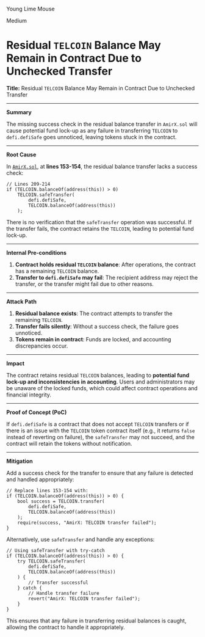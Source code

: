 Young Lime Mouse

Medium

# Residual `TELCOIN` Balance May Remain in Contract Due to Unchecked Transfer


**Title:** Residual `TELCOIN` Balance May Remain in Contract Due to Unchecked Transfer

---

**Summary**

The missing success check in the residual balance transfer in `AmirX.sol` will cause potential fund lock-up as any failure in transferring `TELCOIN` to `defi.defiSafe` goes unnoticed, leaving tokens stuck in the contract.

---

**Root Cause**

In [`AmirX.sol`](https://github.com/sherlock-audit/2024-11-telcoin/blob/main/telcoin-audit/contracts/swap/AmirX.sol#L209-L214), at **lines 153-154**, the residual balance transfer lacks a success check:

```solidity
// Lines 209-214
if (TELCOIN.balanceOf(address(this)) > 0)
    TELCOIN.safeTransfer(
        defi.defiSafe,
        TELCOIN.balanceOf(address(this))
    );
```

There is no verification that the `safeTransfer` operation was successful. If the transfer fails, the contract retains the `TELCOIN`, leading to potential fund lock-up.

---

**Internal Pre-conditions**

1. **Contract holds residual `TELCOIN` balance**: After operations, the contract has a remaining `TELCOIN` balance.
2. **Transfer to `defi.defiSafe` may fail**: The recipient address may reject the transfer, or the transfer might fail due to other reasons.

---

**Attack Path**

1. **Residual balance exists**: The contract attempts to transfer the remaining `TELCOIN`.
2. **Transfer fails silently**: Without a success check, the failure goes unnoticed.
3. **Tokens remain in contract**: Funds are locked, and accounting discrepancies occur.

---

**Impact**

The contract retains residual `TELCOIN` balances, leading to **potential fund lock-up and inconsistencies in accounting**. Users and administrators may be unaware of the locked funds, which could affect contract operations and financial integrity.

---

**Proof of Concept (PoC)**

If `defi.defiSafe` is a contract that does not accept `TELCOIN` transfers or if there is an issue with the `TELCOIN` token contract itself (e.g., it returns `false` instead of reverting on failure), the `safeTransfer` may not succeed, and the contract will retain the tokens without notification.

---

**Mitigation**

Add a success check for the transfer to ensure that any failure is detected and handled appropriately:

```solidity
// Replace lines 153-154 with:
if (TELCOIN.balanceOf(address(this)) > 0) {
    bool success = TELCOIN.transfer(
        defi.defiSafe,
        TELCOIN.balanceOf(address(this))
    );
    require(success, "AmirX: TELCOIN transfer failed");
}
```

Alternatively, use `safeTransfer` and handle any exceptions:

```solidity
// Using safeTransfer with try-catch
if (TELCOIN.balanceOf(address(this)) > 0) {
    try TELCOIN.safeTransfer(
        defi.defiSafe,
        TELCOIN.balanceOf(address(this))
    ) {
        // Transfer successful
    } catch {
        // Handle transfer failure
        revert("AmirX: TELCOIN transfer failed");
    }
}
```

This ensures that any failure in transferring residual balances is caught, allowing the contract to handle it appropriately.

